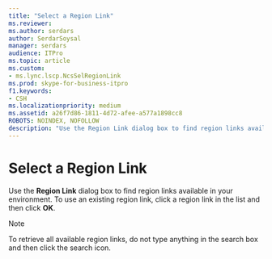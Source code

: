 ```yaml
---
title: "Select a Region Link"
ms.reviewer: 
ms.author: serdars
author: SerdarSoysal
manager: serdars
audience: ITPro
ms.topic: article
ms.custom:
- ms.lync.lscp.NcsSelRegionLink
ms.prod: skype-for-business-itpro
f1.keywords:
- CSH
ms.localizationpriority: medium
ms.assetid: a26f7d86-1811-4d72-afee-a577a1898cc8
ROBOTS: NOINDEX, NOFOLLOW
description: "Use the Region Link dialog box to find region links available in your environment. To use an existing region link, click a region link in the list and then click OK."
---
```


# Select a Region Link
 
Use the **Region Link** dialog box to find region links available in your environment. To use an existing region link, click a region link in the list and then click **OK**.
  
> [!NOTE]
> To retrieve all available region links, do not type anything in the search box and then click the search icon. 
  
 
  

